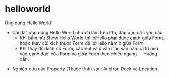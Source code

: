 # helloworld
Ứng dụng Hello World

- Cài đặt ứng dụng Hello World như đã làm trên lớp, đáp ứng các yêu cầu:
    + Khi bấm nút Show Hello World thì lblHello phải được canh giữa Form, hoặc thay đổi kích thước Form để lblHello nằm ở giữa Form
    + Khi thay đổi kích cỡ Form, các nút và ô văn bản vẫn nằm vị trí neo vào cạnh dưới của Form và giữa Form theo chiều ngang
    
Hướng dẫn:
+ Nghiên cứu các Property (Thuộc tính) sau: Anchor, Dock và Location
